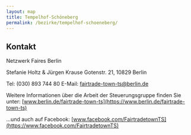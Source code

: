 ```yaml
---
layout: map
title: Tempelhof-Schöneberg
permalink: /bezirke/tempelhof-schoeneberg/
---
```



## Kontakt
Netzwerk Faires Berlin

Stefanie Holtz & Jürgen Krause 
Gotenstr. 21, 10829 Berlin

Tel: (030) 893 744 80
E-Mail: fairtrade-town-ts@berlin.de

Weitere Informationen über die Arbeit der Steuerungsgruppe finden Sie unter: [www.berlin.de/fairtrade-town-ts](https://www.berlin.de/fairtrade-town-ts)

...und auch auf Facebook: [www.facebook.com/FairtradetownTS](https://www.facebook.com/FairtradetownTS)